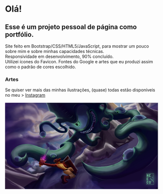 <h1> Olá!</h1>
<h2>
Esse é um projeto pessoal de página como portfólio.
</h2>
Site feito em Bootstrap/CSS/HTML5/JavaScript, para mostrar um pouco sobre mim e sobre minhas capacidades técnicas.
<br>
Responsividade em desenvolvimento, 90% concluído.
<br>
Utilizei ícones do Favicon.
Fontes do Google
e artes que eu produzi assim como o padrão de cores escolhido.
<br>
<h3>Artes</h3>
Se quiser ver mais das minhas ilustrações, (quase) todas estão disponíveis no meu >
<a href=https://www.instagram.com/neecolart/> Instagram </a>
<br>
<br>
<img src="./src/assets/img/wppfull.jpeg">

